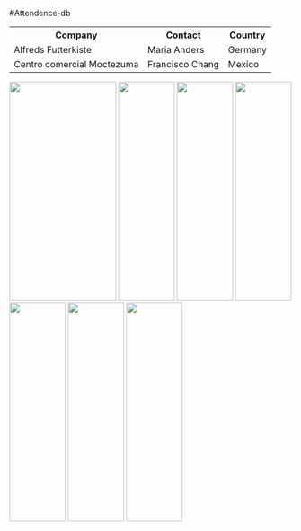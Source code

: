 #Attendence-db

<table>
  <tr>
    <th>Company</th>
    <th>Contact</th>
    <th>Country</th>
  </tr>
  <tr>
    <td>Alfreds Futterkiste</td>
    <td>Maria Anders</td>
    <td>Germany</td>
  </tr>
  <tr>
    <td>Centro comercial Moctezuma</td>
    <td>Francisco Chang</td>
    <td>Mexico</td>
  </tr>
</table>


<img style="height:390px;width:190px;" src="https://github.com/raktimbar100/Attendence-db/blob/main/Screenshots/WhatsApp%20Image%202023-02-26%20at%2009.54.19.jpeg">
<img style="height:390px;width:100px;" src="https://user-images.githubusercontent.com/91616950/221406929-50e98795-4870-4869-9e8d-9b822188303b.jpeg">
<img style="height:390px;width:100px;" src="https://user-images.githubusercontent.com/91616950/221406962-7266c0b0-a706-46b4-a8cd-41bad84380dd.jpeg">
<img style="height:390px;width:100px;" src="https://user-images.githubusercontent.com/91616950/221406970-b6c7fce5-7a45-42e5-a725-c4e656b9ce5a.jpeg">
<img style="height:390px;width:100px;" src="https://user-images.githubusercontent.com/91616950/221407044-299123dc-b879-4295-801f-06c5aef1f0e6.jpeg">
<img style="height:390px;width:100px;" src="https://user-images.githubusercontent.com/91616950/221407068-361bba8c-59b0-44ac-8bfb-457d8e763fd7.jpeg">
<img style="height:390px;width:100px;" src="https://user-images.githubusercontent.com/91616950/221407077-f823e4ab-2023-417c-8521-e2794ced6628.jpeg">

